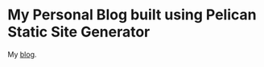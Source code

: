 My Personal Blog built using Pelican Static Site Generator
=========================================================

My [blog](http://liyosi.me).
